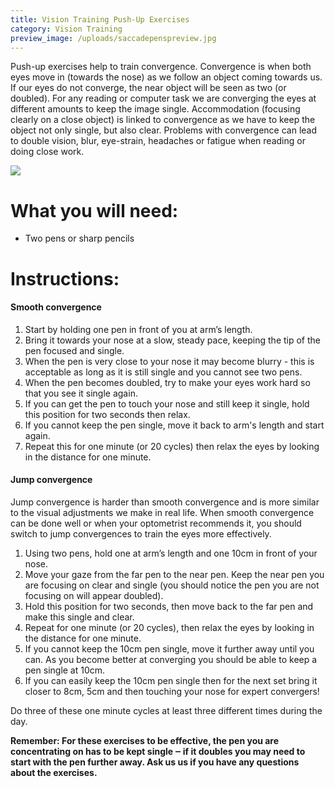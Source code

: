 ```yaml
---
title: Vision Training Push-Up Exercises
category: Vision Training
preview_image: /uploads/saccadepenspreview.jpg
---
```

Push-up exercises help to train convergence. Convergence is when both eyes move in (towards the nose) as we follow an object coming towards us. If our eyes do not converge, the near object will be seen as two (or doubled). For any reading or computer task we are converging the eyes at different amounts to keep the image single. Accommodation (focusing clearly on a close object) is linked to convergence as we have to keep the object not only single, but also clear. Problems with convergence can lead to double vision, blur, eye-strain, headaches or fatigue when reading or doing close work.

![](saccade-pens.jpg)

# What you will need:

  * Two pens or sharp pencils

# Instructions:

#### Smooth convergence

  1. Start by holding one pen in front of you at arm’s length. 
  2. Bring it towards your nose at a slow, steady pace, keeping the tip of the pen focused and single.
  3. When the pen is very close to your nose it may become blurry - this is acceptable as long as it is still single and you cannot see two pens. 
  4. When the pen becomes doubled, try to make your eyes work hard so that you see it single again. 
  5. If you can get the pen to touch your nose and still keep it single, hold this position for two seconds then relax.
  6. If you cannot keep the pen single, move it back to arm's length and start again. 
  7. Repeat this for one minute (or 20 cycles) then relax the eyes by looking in the distance for one minute.

#### Jump convergence

Jump convergence is harder than smooth convergence and is more similar to the visual adjustments we make in real life. When smooth convergence can be done well or when your optometrist recommends it, you should switch to jump convergences to train the eyes more effectively. 

  1. Using two pens, hold one at arm’s length and one 10cm in front of your nose.
  2. Move your gaze from the far pen to the near pen. Keep the near pen you are focusing on clear and single (you should notice the pen you are not focusing on will appear doubled).
  3. Hold this position for two seconds, then move back to the far pen and make this single and clear.
  4. Repeat for one minute (or 20 cycles), then relax the eyes by looking in the distance for one minute.
  5. If you cannot keep the 10cm pen single, move it further away until you can. As you become better at converging you should be able to keep a pen single at 10cm. 
  6. If you can easily keep the 10cm pen single then for the next set bring it closer to 8cm, 5cm and then touching your nose for expert convergers!

Do three of these one minute cycles at least three different times during the day.

**Remember: For these exercises to be effective, the pen you are concentrating on has to be kept single ‒ if it doubles you may need to start with the pen further away. Ask us us if you have any questions about the exercises.**
